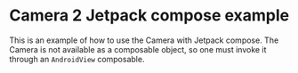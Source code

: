# Camera 2 Jetpack compose example

This is an example of how to use the Camera with Jetpack compose. The Camera is not available as a composable object, so one must invoke it through an `AndroidView` composable.
